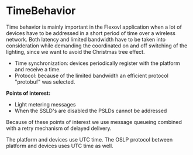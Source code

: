 <!--
SPDX-FileCopyrightText: Contributors to the GXF project

SPDX-License-Identifier: Apache-2.0
-->

# TimeBehavior

Time behavior is mainly important in the Flexovl application when a lot of devices have to be addressed in a short period of time over a wireless network. Both latency and limited bandwidth have to be taken into consideration while demanding the coordinated on and off switching of the lighting, since we want to avoid the Christmas tree effect.

* Time synchronization: devices periodically register with the platform and receive a time.
* Protocol: because of the limited bandwidth an efficient protocol "protobuf" was selected.

**Points of interest:**

* Light metering messages
* When the SSLD's are disabled the PSLDs cannot be addressed

Because of these points of interest we use message queueing combined with a retry mechanism of delayed delivery.

The platform and devices use UTC time. The OSLP protocol between platform and devices uses UTC time as well.

